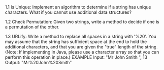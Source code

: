 
1.1 Is Unique: Implement an algorithm to determine if a string has unique characters. What if you cannot use additional data structures?

1.2 Check Permutation: Given two strings, write a method to decide if one is a permutation of the other.

1.3 URLify: Write a method to replace all spaces in a string with '%20'. You may assume that the string has sufficient space at the end to hold the additional characters, and that you are given the "true" length of the string. (Note: If implementing in Java, please use a character array so that you can perform this operation in place.)
EXAMPLE
Input: "Mr John Smith     ", 13
Output: "Mr%20John%20Smith"

